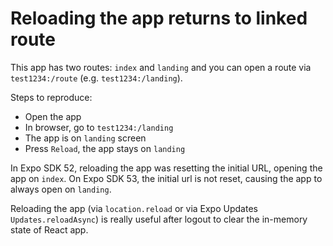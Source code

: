 # Reloading the app returns to linked route

This app has two routes: `index` and `landing` and you can open a route via `test1234:/route` (e.g. `test1234:/landing`).


Steps to reproduce:
- Open the app
- In browser, go to `test1234:/landing`
- The app is on `landing` screen
- Press `Reload`, the app stays on `landing`

In Expo SDK 52, reloading the app was resetting the initial URL, opening the app on `index`. On Expo SDK 53, the initial url is not reset, causing the app to always open on `landing`.

Reloading the app (via `location.reload` or via Expo Updates `Updates.reloadAsync`) is really useful after logout to clear the in-memory state of React app.